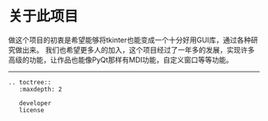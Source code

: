 # 关于此项目
做这个项目的初衷是希望能够将tkinter也能变成一个十分好用GUI库，通过各种研究做出来。
我们也希望更多人的加入，这个项目经过了一年多的发展，实现许多高级的功能，让作品也能像PyQt那样有MDI功能，自定义窗口等等功能。

---

```{eval-rst}
.. toctree::
   :maxdepth: 2
    
   developer
   license
```